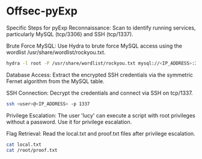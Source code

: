 # Offsec-pyExp

Specific Steps for pyExp
Reconnaissance: Scan to identify running services, particularly MySQL (tcp/3306) and SSH (tcp/1337).

Brute Force MySQL: Use Hydra to brute force MySQL access using the wordlist /usr/share/wordlist/rockyou.txt.

```bash
hydra -l root -P /usr/share/wordlist/rockyou.txt mysql://<IP_ADDRESS>:3306
```
Database Access: Extract the encrypted SSH credentials via the symmetric Fernet algorithm from the MySQL table.

SSH Connection: Decrypt the credentials and connect via SSH on tcp/1337.

```bash
ssh <user>@<IP_ADDRESS> -p 1337
```
Privilege Escalation: The user 'lucy' can execute a script with root privileges without a password. Use it for privilege escalation.

Flag Retrieval: Read the local.txt and proof.txt files after privilege escalation.

```bash
cat local.txt
cat /root/proof.txt
```
